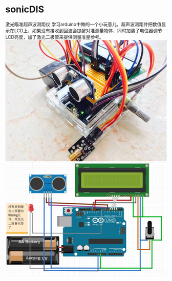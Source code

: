 # sonicDIS
激光瞄准超声波测距仪
学习arduino中做的一个小玩意儿，超声波测距并把数值显示在LCD上，如果没有接收到回波会提醒对准测量物体，同时加装了电位器调节LCD亮度，加了激光二极管来提供测量准星参考。
![image](https://github.com/laifeilim/sonicDIS/blob/master/%E5%9B%BE%E7%89%871.jpg) 
![image](https://github.com/laifeilim/sonicDIS/blob/master/%E9%9D%A2%E5%8C%85%E7%89%88%E5%9B%BE.JPG) 
